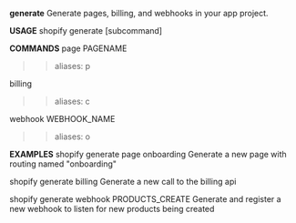 **generate**
Generate pages, billing, and webhooks in your app project.

**USAGE**
shopify generate [subcommand] 

**COMMANDS**
page PAGENAME
>>aliases: p

billing
>>aliases: c

webhook WEBHOOK_NAME
>>aliases: o


**EXAMPLES**
shopify generate page onboarding
Generate a new page with routing named "onboarding"

shopify generate billing
Generate a new call to the billing api

shopify generate webhook PRODUCTS_CREATE
Generate and register a new webhook to listen for new products being created

